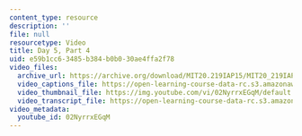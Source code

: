```yaml
---
content_type: resource
description: ''
file: null
resourcetype: Video
title: Day 5, Part 4
uid: e59b1cc6-3485-b384-b0b0-30ae4ffa2f78
video_files:
  archive_url: https://archive.org/download/MIT20.219IAP15/MIT20_219IAP15_D05P4_300k.mp4
  video_captions_file: https://open-learning-course-data-rc.s3.amazonaws.com/20-219-becoming-the-next-bill-nye-writing-and-hosting-the-educational-show-january-iap-2015/4359f77b519d556499a70c8ba1e8c1a9_02NyrrxEGqM.vtt
  video_thumbnail_file: https://img.youtube.com/vi/02NyrrxEGqM/default.jpg
  video_transcript_file: https://open-learning-course-data-rc.s3.amazonaws.com/20-219-becoming-the-next-bill-nye-writing-and-hosting-the-educational-show-january-iap-2015/c4a1c391975565aed48b8647f3118b21_02NyrrxEGqM.pdf
video_metadata:
  youtube_id: 02NyrrxEGqM
---
```

